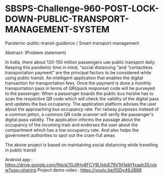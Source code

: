 # SBSPS-Challenge-960-POST-LOCK-DOWN-PUBLIC-TRANSPORT-MANAGEMENT-SYSTEM
Pandemic-public-transit-guidence / Smart-transport management

Abstract: (Problem statement)

In India, there about 120-150 million passengers use public transport daily. Keeping this pandemic time in mind, “social distancing “and “contactless transportation payment” are the principal factors to be considered while using public transit. An intelligent application that enables the digital transaction for transportation fees. Once the payment is done a monthly transportation pass in terms of QR(quick response) code will be purveyed to the passenger. When a passenger boards the public bus he/she has to scan the respective QR code which will check the validity of the digital pass and updates the bus occupancy. The application platform advises the user about the approaching bus occupancy rate. For railway purposes instead of a common jetton, a common QR code scanner will verify the passenger's digital pass validity. The application informs the passage about the occupancy of the incoming train and endorses the user about the compartment which has a low occupancy rate. And also helps the government authorities to spot out the cram-full areas

The above project is based on maintaining social distancing while travelling in public transit

Android app :  https://drive.google.com/file/d/10J9Hv8FCY9LfobjE79V1H1ebYfxaah35/view?usp=sharing
Project demo video : https://youtu.be/fGDy49Jl868
